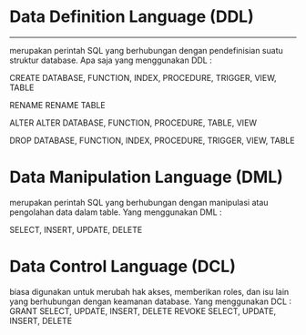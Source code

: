# Data Definition Language (DDL) 
***
merupakan perintah SQL yang berhubungan dengan pendefinisian suatu struktur database. Apa saja yang menggunakan DDL :

CREATE
DATABASE, FUNCTION, INDEX, PROCEDURE, TRIGGER, VIEW, TABLE

RENAME
RENAME TABLE

ALTER
ALTER DATABASE, FUNCTION, PROCEDURE, TABLE, VIEW

DROP
DATABASE, FUNCTION, INDEX, PROCEDURE, TRIGGER, VIEW, TABLE
 

# Data Manipulation Language (DML)
merupakan perintah SQL yang berhubungan dengan manipulasi atau pengolahan data dalam table. Yang menggunakan DML :

SELECT, INSERT, UPDATE, DELETE

# Data Control Language (DCL)
biasa digunakan untuk merubah hak akses, memberikan roles, dan isu lain yang berhubungan dengan keamanan database. Yang menggunakan DCL :
GRANT
SELECT, UPDATE, INSERT, DELETE
REVOKE
SELECT, UPDATE, INSERT, DELETE
